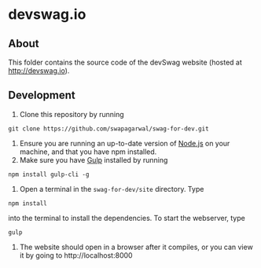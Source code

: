 # devswag.io

## About

This folder contains the source code of the devSwag website (hosted at http://devswag.io).

## Development

1. Clone this repository by running 
```
git clone https://github.com/swapagarwal/swag-for-dev.git
```
1. Ensure you are running an up-to-date version of [Node.js](https://nodejs.org/en/download/package-manager/) on your machine, and that you have npm installed.
1. Make sure you have [Gulp](https://gulpjs.org/getting-started.html) installed by running 
```
npm install gulp-cli -g
```
1. Open a terminal in the `swag-for-dev/site` directory. Type
```
npm install
```
into the terminal to install the dependencies. To start the webserver, type
```
gulp
```
1. The website should open in a browser after it compiles, or you can view it by going to http://localhost:8000
